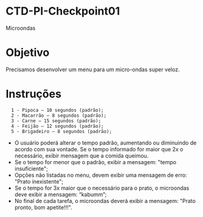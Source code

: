 # CTD-PI-Checkpoint01
Microondas

# Objetivo
Precisamos desenvolver um menu para um micro-ondas super veloz.

# Instruções
      1 - Pipoca – 10 segundos (padrão);
      2 - Macarrão – 8 segundos (padrão);
      3 - Carne – 15 segundos (padrão);
      4 - Feijão – 12 segundos (padrão);
      5 - Brigadeiro – 8 segundos (padrão); 

- O usuário poderá alterar o tempo padrão, aumentando ou diminuindo de acordo com sua vontade. Se o tempo informado for maior que 2x o necessário, exibir mensagem que a comida queimou.
- Se o tempo for menor que o padrão, exibir a mensagem: "tempo insuficiente"; 
- Opções não listadas no menu, devem exibir uma mensagem de erro: "Prato inexistente";
- Se o tempo for 3x maior que o necessário para o prato, o microondas deve exibir a mensagem: “kabumm”;
- No final de cada tarefa, o microondas deverá exibir a mensagem: "Prato pronto, bom apetite!!!".
